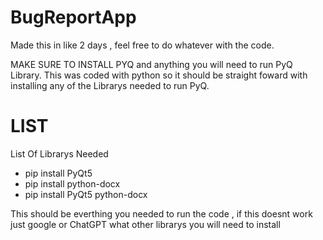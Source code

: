 # BugReportApp

Made this in like 2 days , feel free to do whatever with the code.

MAKE SURE TO INSTALL PYQ and anything you will need to run PyQ Library. This was coded with python so it should be straight foward with 
installing any of the Librarys needed to run PyQ.

# LIST
List Of Librarys Needed 
- pip install PyQt5
- pip install python-docx
- pip install PyQt5 python-docx

This should be everthing you needed to run the code , if this doesnt work just google or ChatGPT what other librarys you will need to install
